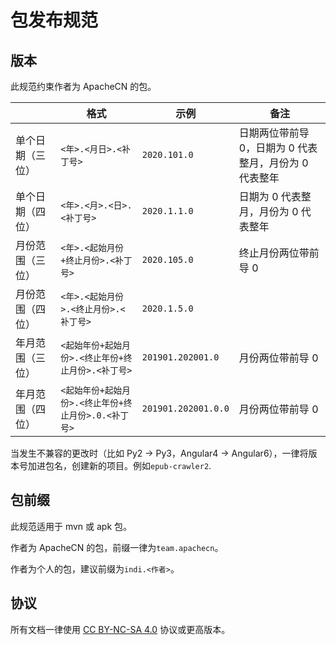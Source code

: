 # 包发布规范

## 版本

此规范约束作者为 ApacheCN 的包。

| | 格式 | 示例 | 备注 |
| --- | --- | --- | --- |
| 单个日期（三位） | `<年>.<月日>.<补丁号>` | `2020.101.0` | 日期两位带前导 0，日期为 0 代表整月，月份为 0 代表整年 |
| 单个日期（四位） | `<年>.<月>.<日>.<补丁号>` | `2020.1.1.0` | 日期为 0 代表整月，月份为 0 代表整年 |
| 月份范围（三位） | `<年>.<起始月份+终止月份>.<补丁号>` | `2020.105.0` | 终止月份两位带前导 0 |
| 月份范围（四位） | `<年>.<起始月份>.<终止月份>.<补丁号>` | `2020.1.5.0` | |
| 年月范围（三位） | `<起始年份+起始月份>.<终止年份+终止月份>.<补丁号>` | `201901.202001.0` | 月份两位带前导 0 |
| 年月范围（四位） | `<起始年份+起始月份>.<终止年份+终止月份>.0.<补丁号>` | `201901.202001.0.0` | 月份两位带前导 0 |

当发生不兼容的更改时（比如 Py2 -> Py3，Angular4 -> Angular6），一律将版本号加进包名，创建新的项目。例如`epub-crawler2`.

## 包前缀

此规范适用于 mvn 或 apk 包。

作者为 ApacheCN 的包，前缀一律为`team.apachecn`。

作者为个人的包，建议前缀为`indi.<作者>`。

## 协议

所有文档一律使用 [CC BY-NC-SA 4.0](../../LICENSE) 协议或更高版本。
